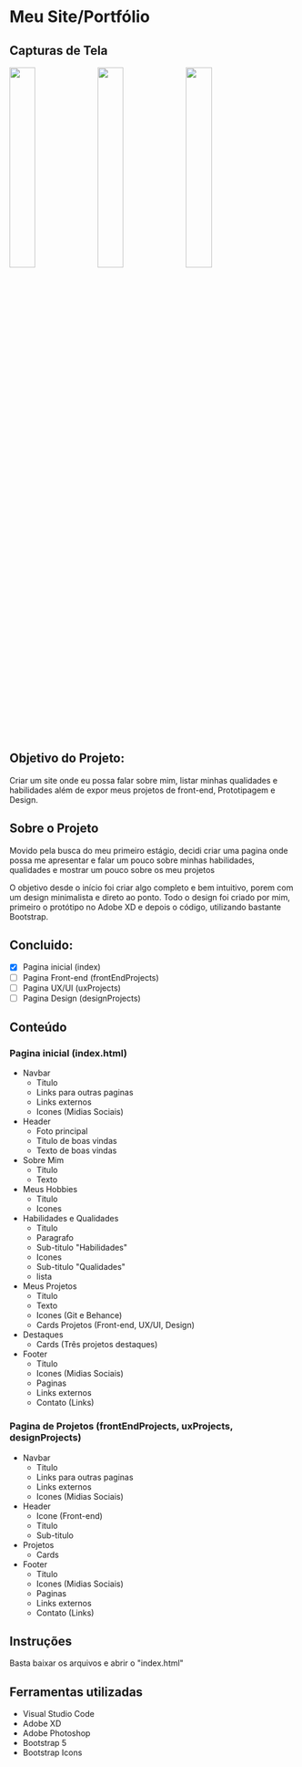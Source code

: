 # Meu Site/Portfólio

## Capturas de Tela

<img src="http://joaoguimaraes.com/img/forGithub/portfolioMd.jpeg" style="width: 30%;"/> <img src="http://joaoguimaraes.com/img/forGithub/portfolioMd.jpeg" style="width: 30%;"/> <img src="http://joaoguimaraes.com/img/forGithub/portfolioMd.jpeg" style="width: 30%;"/>

## Objetivo do Projeto:

Criar um site onde eu possa falar sobre mim, listar minhas qualidades e habilidades além de expor meus projetos de front-end, Prototipagem e Design.

## Sobre o Projeto

Movido pela busca do meu primeiro estágio, decidi criar uma pagina onde possa me apresentar e falar um pouco sobre minhas habilidades, qualidades e mostrar um pouco sobre os meu projetos

O objetivo desde o início foi criar algo completo e bem intuitivo, porem com um design minimalista e direto ao ponto. Todo o design foi criado por mim, primeiro o protótipo no Adobe XD e depois o código, utilizando bastante Bootstrap.

## Concluido:

- [x] Pagina inicial (index)
- [ ] Pagina Front-end (frontEndProjects)
- [ ] Pagina UX/UI (uxProjects)
- [ ] Pagina Design (designProjects)

## Conteúdo

### Pagina inicial (index.html)

- Navbar
  * Titulo
  * Links para outras paginas
  * Links externos
  * Icones (Midias Sociais)
- Header
  * Foto principal
  * Titulo de boas vindas
  * Texto de boas vindas
- Sobre Mim
  * Titulo
  * Texto
- Meus Hobbies
  * Titulo
  * Icones
- Habilidades e Qualidades
  * Titulo
  * Paragrafo
  * Sub-titulo "Habilidades"
  * Icones
  * Sub-titulo "Qualidades"
  * lista
- Meus Projetos
  *  Titulo
  *  Texto
  *  Icones (Git e Behance)
  *  Cards Projetos (Front-end, UX/UI, Design)
- Destaques
  * Cards (Três projetos destaques)
- Footer
  * Titulo
  * Icones (Midias Sociais)
  * Paginas
  * Links externos
  * Contato (Links)

### Pagina de Projetos (frontEndProjects, uxProjects, designProjects)

- Navbar
  * Titulo
  * Links para outras paginas
  * Links externos
  * Icones (Midias Sociais)
- Header
  * Icone (Front-end)
  * Titulo
  * Sub-titulo
- Projetos
  * Cards
- Footer
  * Titulo
  * Icones (Midias Sociais)
  * Paginas
  * Links externos
  * Contato (Links)

## Instruções

Basta baixar os arquivos e abrir o "index.html"

## Ferramentas utilizadas

- Visual Studio Code
- Adobe XD
- Adobe Photoshop 
- Bootstrap 5
- Bootstrap Icons
